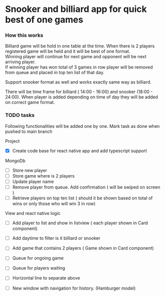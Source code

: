 # Snooker and billiard app for quick best of one games

### How this works
Billiard game will be hold in one table at the time. When there is 2 players registered game will be held and it will be best of one format.<br>
Winning player will continue for next game and opponent will be next arriving player.<br>
If winning player has won total of 3 games in row player will be removed from queue and placed in top ten list of that day.<br>

Support snooker format as well and works exactly same way as billiard.<br>

There will be time frame for billiard ( 14:00 - 16:00) and snooker (18:00 - 24:00). When player is added depending on time of day they will be added on correct game format.

### TODO tasks

Following functionalities will be added one by one. Mark task as done when pushed to main branch

Project
- [x] Create code base for react native app and add typescript support

MongoDb
  - [ ] Store new player
  - [ ] Store game where is 2 players
  - [ ] Update player name
  - [ ] Remove player from queue. Add confirmation ( will be swiped on screen )
  - [ ] Retrieve players on top ten list ( should it be shown based on total of wins or only those who will win 3 in row)

View and react native logic
  - [ ] Add player to list and show in listview ( each player shown in Card component)
  - [ ] Add daytime to filter is it billiard or snooker
  - [ ] Add game that contains 2 players ( Game shown in Card component)
  - [ ] Queue for ongoing game
  - [ ] Queue for players waiting
  - [ ] Horizontal line to separate above 
  - [ ] New window with navigation for history. (Hamburger model)


